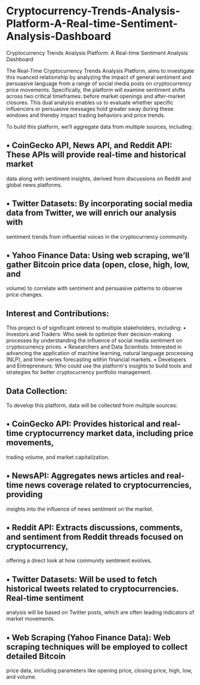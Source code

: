 # Cryptocurrency-Trends-Analysis-Platform-A-Real-time-Sentiment-Analysis-Dashboard
Cryptocurrency Trends Analysis Platform: A Real-time Sentiment Analysis Dashboard



The Real-Time Cryptocurrency Trends Analysis Platform, aims to investigate this nuanced
relationship by analyzing the impact of general sentiment and persuasive language from a range of social
media posts on cryptocurrency price movements. Specifically, the platform will examine sentiment shifts
across two critical timeframes: before market openings and after-market closures. This dual analysis
enables us to evaluate whether specific influencers or persuasive messages hold greater sway during these
windows and thereby impact trading behaviors and price trends.
 

To build this platform, we’ll aggregate data from multiple sources, including:
## • CoinGecko API, News API, and Reddit API: These APIs will provide real-time and historical market
data along with sentiment insights, derived from discussions on Reddit and global news platforms.
## • Twitter Datasets: By incorporating social media data from Twitter, we will enrich our analysis with
sentiment trends from influential voices in the cryptocurrency community.
## • Yahoo Finance Data: Using web scraping, we’ll gather Bitcoin price data (open, close, high, low, and
volume) to correlate with sentiment and persuasive patterns to observe price changes.


## Interest and Contributions:
This project is of significant interest to multiple stakeholders, including:
• Investors and Traders: Who seek to optimize their decision-making processes by understanding the
influence of social media sentiment on cryptocurrency prices.
• Researchers and Data Scientists: Interested in advancing the application of machine
learning, natural language processing (NLP), and time-series forecasting within financial markets.
• Developers and Entrepreneurs: Who could use the platform's insights to build tools and strategies
for better cryptocurrency portfolio management.

## Data Collection:
To develop this platform, data will be collected from multiple sources:
## • CoinGecko API: Provides historical and real-time cryptocurrency market data, including price movements,
trading volume, and market capitalization.
## • NewsAPI: Aggregates news articles and real-time news coverage related to cryptocurrencies, providing
insights into the influence of news sentiment on the market.
## • Reddit API: Extracts discussions, comments, and sentiment from Reddit threads focused on cryptocurrency,
offering a direct look at how community sentiment evolves.
## • Twitter Datasets: Will be used to fetch historical tweets related to cryptocurrencies. Real-time sentiment
analysis will be based on Twitter posts, which are often leading indicators of market movements.
## • Web Scraping (Yahoo Finance Data): Web scraping techniques will be employed to collect detailed Bitcoin
price data, including parameters like opening price, closing price, high, low, and volume.
